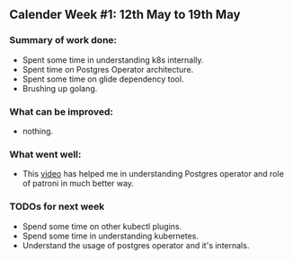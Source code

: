 ## Calender Week #1: 12th May to 19th May 

### Summary of work done: 
- Spent some time in understanding k8s internally.
- Spent time on Postgres Operator architecture.
- Spent some time on glide dependency tool.
- Brushing up golang.

### What can be improved:
 - nothing.

### What went well:

- This [video](https://www.youtube.com/watch?v=cFlwQOPPkeg) has helped me in understanding Postgres operator
  and role of patroni in much better way.
  

### TODOs for next week

- Spend some time on other kubectl plugins.
- Spend some time in understanding kubernetes.
- Understand the usage of postgres operator and it's internals.
